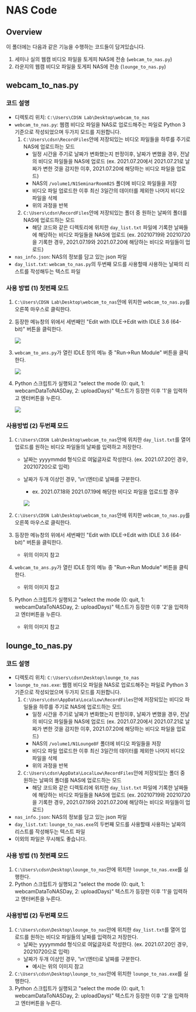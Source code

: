# NAS Code

## Overview

이 폴더에는 다음과 같은 기능을 수행하는 코드들이 담겨있습니다. 

1. 세미나 실의 웹캠 비디오 파일을 토게피 NAS에 전송 (`webcam_to_nas.py`)
2. 라운지의 웹캠 비디오 파일을 토게피 NAS에 전송 (`lounge_to_nas.py`)

## webcam_to_nas.py

### 코드  설명

* 디렉토리 위치: `C:\Users\CDSN Lab\Desktop\webcam_to_nas`
* `webcam_to_nas.py`: 웹캠 비디오 파일을 NAS로 업로드해주는 파일로 Python 3 기준으로 작성되었으며 두가지 모드를 지원합니다.
  1. `C:\Users\cdsn\RecordFiles`안에 저장되있는 비디오 파일들을 하루를 주기로 NAS에 업로드하는 모드
     * 일정 시간을 주기로 날짜가 변화했는지 판정이후, 날짜가 변했을 경우, 전날의 비디오 파일들을 NAS에 업로드 (ex. 2021.07.20에서 2021.07.21로 날짜가 변한 것을 감지한 이후, 2021.07.20에 해당하는 비디오 파일을 업로드)
     * NAS의 `/volume1/N1SeminarRoom825` 폴더에 비디오 파일들을 저장
     * 비디오 파일 업로드한 이후 최신 3일간의 데이터를 제외한 나머지 비디오 파일을 삭제
     * 위의 과정을 반복
  2. `C:\Users\cdsn\RecordFiles`안에 저장되있는 폴더 중 원하는 날짜의 폴더를 NAS에 업로드하는 모드
     * 해당 코드와 같은 디렉토리에 위치한 `day_list.txt` 파일에 기록한 날짜들에 해당하는 비디오 파일들을 NAS에 업로드 (ex. 20210719와 20210720을 기록한 경우, 2021.07.19와  2021.07.20에 해당하는 비디오 파일들이 업로드)
* `nas_info.json`: NAS의 정보를 담고 있는 json 파일
* `day_list.txt`: `webcam_to_nas.py`의 두번째 모드를 사용할때 사용하는 날짜의 리스트를 작성해두는 텍스트 파일

### 사용 방법 (1) 첫번째 모드

1. `C:\Users\CDSN Lab\Desktop\webcam_to_nas`안에 위치한 `webcam_to_nas.py`를 오른쪽 마우스로 클릭한다. 

2. 등장한 메뉴창의 위에서 세번째인 "Edit with IDLE->Edit with IDLE 3.6 (64-bit)" 버튼을 클릭한다.

   ![](images/webcam_to_nas_menu.PNG)

3. `webcam_to_ans.py`가 열린 IDLE 창의 메뉴 중 "Run->Run Module" 버튼을 클릭한다.

   ![](images/idel_menu.PNG)

4. Python 스크립트가 실행되고 "select the mode (0: quit, 1: webcamDataToNASDay, 2: uploadDays)" 텍스트가 등장한 이후 '1'을 입력하고 엔터버튼을 누른다.  

   ![](images/code_execution.PNG)

### 사용방법 (2) 두번째 모드

1. `C:\Users\CDSN Lab\Desktop\webcam_to_nas`안에 위치한 `day_list.txt`를 열어 업로드를 원하는 비디오 파일들의 날짜를 입력하고 저장한다.

   * 날짜는 yyyymmdd 형식으로 여덟글자로 작성한다. (ex. 2021.07.20인 경우, 20210720으로 입력)

   * 날짜가 두개 이상인 경우, '\n'(엔터)로 날짜를 구분한다. 

     * ex. 2021.07.18와  2021.07.19에 해당한 비디오 파일을 업로드할 경우

     ![](images/day_list_capture.PNG)

2. `C:\Users\CDSN Lab\Desktop\webcam_to_nas`안에 위치한 `webcam_to_nas.py`를 오른쪽 마우스로 클릭한다. 

3. 등장한 메뉴창의 위에서 세번째인 "Edit with IDLE->Edit with IDLE 3.6 (64-bit)" 버튼을 클릭한다.

   * 위의 이미지 참고

4. `webcam_to_ans.py`가 열린 IDLE 창의 메뉴 중 "Run->Run Module" 버튼을 클릭한다.

   * 위의 이미지 참고

5. Python 스크립트가 실행되고 "select the mode (0: quit, 1: webcamDataToNASDay, 2: uploadDays)" 텍스트가 등장한 이후 '2'을 입력하고 엔터버튼을 누른다.  

   * 위의 이미지 참고

## lounge_to_nas.py

### 코드  설명

* 디렉토리 위치: `C:\Users\cdsn\Desktop\lounge_to_nas`
* `lounge_to_nas.exe`: 웹캠 비디오 파일을 NAS로 업로드해주는 파일로 Python 3 기준으로 작성되었으며 두가지 모드를 지원합니다.
  1. `C:\Users\cdsn\AppData\LocalLow\RecordFiles`안에 저장되있는 비디오 파일들을 하루를 주기로 NAS에 업로드하는 모드
     * 일정 시간을 주기로 날짜가 변화했는지 판정이후, 날짜가 변했을 경우, 전날의 비디오 파일들을 NAS에 업로드 (ex. 2021.07.20에서 2021.07.21로 날짜가 변한 것을 감지한 이후, 2021.07.20에 해당하는 비디오 파일을 업로드)
     * NAS의 `/volume1/N1Lounge8F` 폴더에 비디오 파일들을 저장
     * 비디오 파일 업로드한 이후 최신 3일간의 데이터를 제외한 나머지 비디오 파일을 삭제
     * 위의 과정을 반복
  2. `C:\Users\cdsn\AppData\LocalLow\RecordFiles`안에 저장되있는 폴더 중 원하는 날짜의 폴더를 NAS에 업로드하는 모드
     * 해당 코드와 같은 디렉토리에 위치한 `day_list.txt` 파일에 기록한 날짜들에 해당하는 비디오 파일들을 NAS에 업로드 (ex. 20210719와 20210720을 기록한 경우, 2021.07.19와  2021.07.20에 해당하는 비디오 파일들이 업로드)
* `nas_info.json`: NAS의 정보를 담고 있는 json 파일
* `day_list.txt`: `lounge_to_nas.exe`의 두번째 모드를 사용할때 사용하는 날짜의 리스트를 작성해두는 텍스트 파일
* 이외의 파일은 무시해도 좋습니다.

### 사용 방법 (1) 첫번째 모드

1. `C:\Users\cdsn\Desktop\lounge_to_nas`안에 위치한 `lounge_to_nas.exe`를 실행한다.
2. Python 스크립트가 실행되고 "select the mode (0: quit, 1: webcamDataToNASDay, 2: uploadDays)" 텍스트가 등장한 이후 '1'을 입력하고 엔터버튼을 누른다.  

### 사용방법 (2) 두번째 모드

1. `C:\Users\cdsn\Desktop\lounge_to_nas`안에 위치한 `day_list.txt`를 열어 업로드를 원하는 비디오 파일들의 날짜를 입력하고 저장한다.
   * 날짜는 yyyymmdd 형식으로 여덟글자로 작성한다. (ex. 2021.07.20인 경우, 20210720으로 입력)
   * 날짜가 두개 이상인 경우, '\n'(엔터)로 날짜를 구분한다. 
     * 예시는 위의 이미지 참고
2. `C:\Users\cdsn\Desktop\lounge_to_nas`안에 위치한 `lounge_to_nas.exe`를 실행한다.
3. Python 스크립트가 실행되고 "select the mode (0: quit, 1: webcamDataToNASDay, 2: uploadDays)" 텍스트가 등장한 이후 '2'을 입력하고 엔터버튼을 누른다.  

